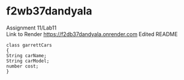# f2wb37dandyala
Assignment 11/Lab11
<br>
Link to Render https://f2db37dandyala.onrender.com
Edited README

```
class garrettCars
{
String carName;
String carModel;
number cost;
}
```

